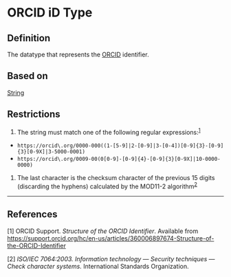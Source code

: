 # ORCID iD Type

## Definition
The datatype that represents the [ORCID](https://orcid.org/) identifier.

## Based on 
[String](../datatypes/String.md) 

## Restrictions
1. The string must match one of the following regular expressions:<sup>[1](#fn1)</sup> 
  - `https://orcid\.org/0000-000((1-[5-9]|2-[0-9]|3-[0-4])[0-9]{3}-[0-9]{3}[0-9X]|3-5000-0001)`
  - `https://orcid\.org/0009-00(0[0-9]-[0-9]{4}-[0-9]{3}[0-9X]|10-0000-0000)`
1. The last character is the checksum character of the previous 15 digits (discarding the hyphens) calculated by the MOD11-2 algorithm<sup>[2](#fn2)</sup>

---
## References
<a name="fn1">\[1\]</a> ORCID Support. _Structure of the ORCID Identifier_. Available from https://support.orcid.org/hc/en-us/articles/360006897674-Structure-of-the-ORCID-Identifier

<a name="fn2">\[2\]</a> *ISO/IEC 7064:2003. Information technology — Security techniques — Check character systems.* International Standards Organization.

